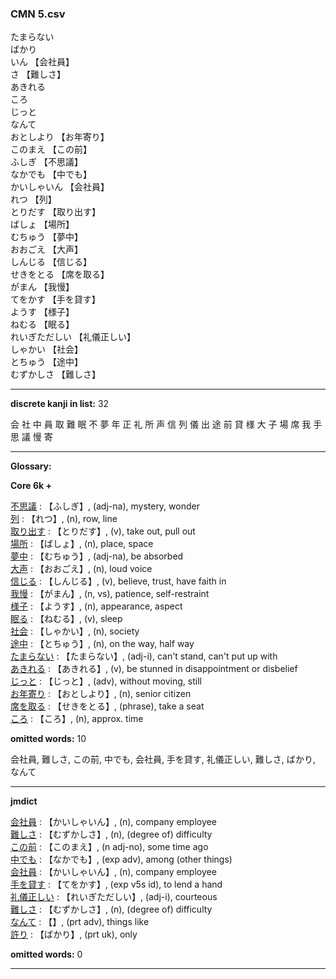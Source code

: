 ### CMN 5.csv  
  

たまらない    
ばかり    
いん 【会社員】   
さ 【難しさ】   
あきれる    
ころ    
じっと    
なんて    
おとしより 【お年寄り】   
このまえ 【この前】   
ふしぎ 【不思議】   
なかでも 【中でも】   
かいしゃいん 【会社員】   
れつ 【列】   
とりだす 【取り出す】   
ばしょ 【場所】   
むちゅう 【夢中】   
おおごえ 【大声】   
しんじる 【信じる】   
せきをとる 【席を取る】   
がまん 【我慢】   
てをかす 【手を貸す】   
ようす 【様子】   
ねむる 【眠る】   
れいぎただしい 【礼儀正しい】   
しゃかい 【社会】   
とちゅう 【途中】   
むずかしさ 【難しさ】   
 


----------------

__discrete kanji in list:__ 32 

会 社 中 員 取 難 眠 不 夢 年 正 礼 所 声 信 列 儀 出 途 前 貸 様 大 子 場 席 我 手 思 議 慢 寄

----------------
  
__Glossary:__  


__Core 6k +__  


[不思議](https://ejje.weblio.jp/content/%E4%B8%8D%E6%80%9D%E8%AD%B0) : 【ふしぎ】, (adj-na), mystery, wonder  
[列](https://ejje.weblio.jp/content/%E5%88%97) : 【れつ】, (n), row, line  
[取り出す](https://ejje.weblio.jp/content/%E5%8F%96%E3%82%8A%E5%87%BA%E3%81%99) : 【とりだす】, (v), take out, pull out  
[場所](https://ejje.weblio.jp/content/%E5%A0%B4%E6%89%80) : 【ばしょ】, (n), place, space  
[夢中](https://ejje.weblio.jp/content/%E5%A4%A2%E4%B8%AD) : 【むちゅう】, (adj-na), be absorbed  
[大声](https://ejje.weblio.jp/content/%E5%A4%A7%E5%A3%B0) : 【おおごえ】, (n), loud voice  
[信じる](https://ejje.weblio.jp/content/%E4%BF%A1%E3%81%98%E3%82%8B) : 【しんじる】, (v), believe, trust, have faith in  
[我慢](https://ejje.weblio.jp/content/%E6%88%91%E6%85%A2) : 【がまん】, (n, vs), patience, self-restraint  
[様子](https://ejje.weblio.jp/content/%E6%A7%98%E5%AD%90) : 【ようす】, (n), appearance, aspect  
[眠る](https://ejje.weblio.jp/content/%E7%9C%A0%E3%82%8B) : 【ねむる】, (v), sleep  
[社会](https://ejje.weblio.jp/content/%E7%A4%BE%E4%BC%9A) : 【しゃかい】, (n), society  
[途中](https://ejje.weblio.jp/content/%E9%80%94%E4%B8%AD) : 【とちゅう】, (n), on the way, half way  
[たまらない](https://ejje.weblio.jp/content/%E3%81%9F%E3%81%BE%E3%82%89%E3%81%AA%E3%81%84) : 【たまらない】, (adj-i), can't stand, can't put up with  
[あきれる](https://ejje.weblio.jp/content/%E3%81%82%E3%81%8D%E3%82%8C%E3%82%8B) : 【あきれる】, (v), be stunned in disappointment or disbelief  
[じっと](https://ejje.weblio.jp/content/%E3%81%98%E3%81%A3%E3%81%A8) : 【じっと】, (adv), without moving, still  
[お年寄り](https://ejje.weblio.jp/content/%E3%81%8A%E5%B9%B4%E5%AF%84%E3%82%8A) : 【おとしより】, (n), senior citizen  
[席を取る](https://ejje.weblio.jp/content/%E5%B8%AD%E3%82%92%E5%8F%96%E3%82%8B) : 【せきをとる】, (phrase), take a seat  
[ころ](https://ejje.weblio.jp/content/%E3%81%93%E3%82%8D) : 【ころ】, (n), approx. time  
 

__omitted words:__ 10  

会社員, 難しさ, この前, 中でも, 会社員, 手を貸す, 礼儀正しい, 難しさ, ばかり, なんて 


----------------

__jmdict__  


[会社員](https://ejje.weblio.jp/content/%E4%BC%9A%E7%A4%BE%E5%93%A1) : 【かいしゃいん】, (n), company employee  
[難しさ](https://ejje.weblio.jp/content/%E9%9B%A3%E3%81%97%E3%81%95) : 【むずかしさ】, (n), (degree of) difficulty  
[この前](https://ejje.weblio.jp/content/%E3%81%93%E3%81%AE%E5%89%8D) : 【このまえ】, (n adj-no), some time ago  
[中でも](https://ejje.weblio.jp/content/%E4%B8%AD%E3%81%A7%E3%82%82) : 【なかでも】, (exp adv), among (other things)  
[会社員](https://ejje.weblio.jp/content/%E4%BC%9A%E7%A4%BE%E5%93%A1) : 【かいしゃいん】, (n), company employee  
[手を貸す](https://ejje.weblio.jp/content/%E6%89%8B%E3%82%92%E8%B2%B8%E3%81%99) : 【てをかす】, (exp v5s id), to lend a hand  
[礼儀正しい](https://ejje.weblio.jp/content/%E7%A4%BC%E5%84%80%E6%AD%A3%E3%81%97%E3%81%84) : 【れいぎただしい】, (adj-i), courteous  
[難しさ](https://ejje.weblio.jp/content/%E9%9B%A3%E3%81%97%E3%81%95) : 【むずかしさ】, (n), (degree of) difficulty  
[なんて](https://ejje.weblio.jp/content/%E3%81%AA%E3%82%93%E3%81%A6) : 【】, (prt adv), things like  
[許り](https://ejje.weblio.jp/content/%E8%A8%B1%E3%82%8A) : 【ばかり】, (prt uk), only  
 

__omitted words:__  0  

  


----------------

  

